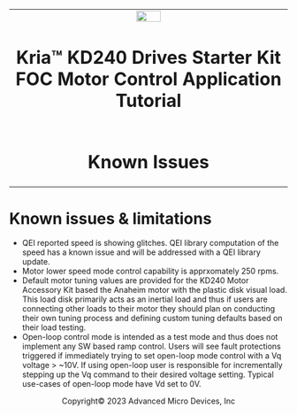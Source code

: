 <table class="sphinxhide">
 <tr>
   <td align="center"><img src="../../media/xilinx-logo.png" width="30%"/><h1> Kria&trade; KD240 Drives Starter Kit <br>FOC Motor Control Application Tutorial</h1>
   </td>
 </tr>
 <tr>
 <td align="center"><h1>Known Issues</h1>

 </td>
 </tr>
</table>

# Known issues & limitations

* QEI reported speed is showing glitches. QEI library computation of the speed 
has a known issue and will be addressed with a QEI library update. 
* Motor lower speed mode control capability is apprxomately 250 rpms. 
* Default motor tuning values are provided for the KD240 Motor Accessory Kit 
based the Anaheim motor with the plastic disk visual load. This load disk 
primarily acts as an inertial load and thus if users are connecting other loads
to their motor they should plan on conducting their own tuning process and 
defining custom tuning defaults based on their load testing.
* Open-loop control mode is intended as a test mode and thus does not implement
any SW based ramp control. Users will see fault protections triggered if immediately
trying to set open-loop mode control with a Vq voltage > ~10V. If using open-loop
user is responsible for incrementally stepping up the Vq command to their desired 
voltage setting.  Typical use-cases of open-loop mode have Vd set to 0V.

<!---

Licensed under the Apache License, Version 2.0 (the "License"); you may not use
this file except in compliance with the License.

You may obtain a copy of the License at http://www.apache.org/licenses/LICENSE-2.0.

Unless required by applicable law or agreed to in writing, software distributed
under the License is distributed on an "AS IS" BASIS, WITHOUT WARRANTIES OR
CONDITIONS OF ANY KIND, either express or implied. See the License for the
specific language governing permissions and limitations under the License.

-->

<p class="sphinxhide" align="center">Copyright&copy; 2023 Advanced Micro Devices, Inc</p>
